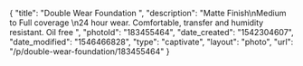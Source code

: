 {
    "title": "Double Wear Foundation ",
    "description": "Matte Finish\nMedium to Full coverage \n24 hour wear. Comfortable, transfer and humidity resistant. Oil free ",
    "photoId": "183455464",
    "date_created": "1542304607",
    "date_modified": "1546466828",
    "type": "captivate",
    "layout": "photo",
    "url": "\/p\/double-wear-foundation\/183455464"
}